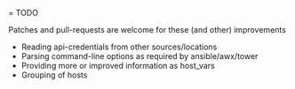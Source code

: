 = TODO

Patches and pull-requests are welcome for these (and other) improvements

* Reading api-credentials from other sources/locations
* Parsing command-line options as required by ansible/awx/tower
* Providing more or improved information as host_vars
* Grouping of hosts
